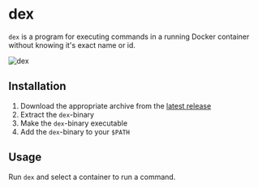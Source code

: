 # dex

`dex` is a program for executing commands in a running Docker container
without knowing it's exact name or id.

![dex](https://github.com/nixxxon/dex/assets/8500894/5cf5877b-40c1-4e01-9859-07772828438c)

## Installation

1. Download the appropriate archive from the [latest release](https://github.com/nixxxon/dex/releases/latest)
2. Extract the `dex`-binary
3. Make the `dex`-binary executable
4. Add the `dex`-binary to your `$PATH`

## Usage

Run `dex` and select a container to run a command.
